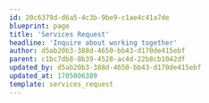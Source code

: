```yaml
---
id: 20c6379d-d6a5-4c3b-9be9-c1ae4c41a7de
blueprint: page
title: 'Services Request'
headline: 'Inquire about working together'
author: d5ab20b3-388d-4650-bb43-d170de415ebf
parent: c1bc7db8-8b39-4528-ac4d-22b8cb1042df
updated_by: d5ab20b3-388d-4650-bb43-d170de415ebf
updated_at: 1705006389
template: services_request
---
```

